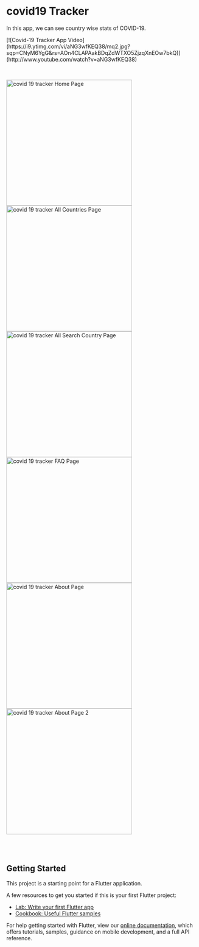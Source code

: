 # covid19 Tracker


In this app, we can see country wise stats of COVID-19.
<br>
<p float"center">
  [![Covid-19 Tracker App Video](https://i9.ytimg.com/vi/aNG3wfKEQ38/mq2.jpg?sqp=CNyM6YgG&rs=AOn4CLAPAakBDqZdWTXO5ZjzqXnEOw7bkQ)] (http://www.youtube.com/watch?v=aNG3wfKEQ38)
</p>
<br>
<p float="left">
  
  <img src="https://user-images.githubusercontent.com/24837320/129549592-d7a800b4-6900-45d7-8547-86626693509f.png" width=330 alt="covid 19 tracker Home Page" title="covid 19 tracker Home Page" />


  <img src="https://user-images.githubusercontent.com/24837320/129550165-0c2f92b8-5134-47f9-8591-c95eb0834e89.jpg" width=330 alt="covid 19 tracker All Countries Page" title="covid 19 tracker All Countries Page" />
  
  <img src="https://user-images.githubusercontent.com/24837320/129551220-a88a3f49-ede7-4dfd-a2c1-712a852f8a79.jpg" width=330 alt="covid 19 tracker All Search Country Page" title="covid 19 tracker All Countries Page" />

  <img src="https://user-images.githubusercontent.com/24837320/129551253-cab0ae15-33a6-4f57-a068-5cf393629934.jpg" width=330 alt="covid 19 tracker FAQ Page" title="covid 19 tracker FAQ Page" />

  <img src="https://user-images.githubusercontent.com/24837320/129551287-17f66d6d-ced6-423e-b92e-45b23127e904.png" width=330 alt="covid 19 tracker About Page" title="covid 19 tracker About Page" />
  
  <img src="https://user-images.githubusercontent.com/24837320/129551304-0bcb1675-59e8-4ef0-93ea-0824992c032a.png" width=330 alt="covid 19 tracker About Page 2" title="covid 19 tracker About Page 2" />

  

</p>






<br><br>




## Getting Started

This project is a starting point for a Flutter application.

A few resources to get you started if this is your first Flutter project:

- [Lab: Write your first Flutter app](https://flutter.dev/docs/get-started/codelab)
- [Cookbook: Useful Flutter samples](https://flutter.dev/docs/cookbook)

For help getting started with Flutter, view our
[online documentation](https://flutter.dev/docs), which offers tutorials,
samples, guidance on mobile development, and a full API reference.
